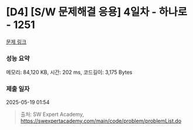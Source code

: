 # [D4] [S/W 문제해결 응용] 4일차 - 하나로 - 1251 

[문제 링크](https://swexpertacademy.com/main/code/problem/problemDetail.do?contestProbId=AV15StKqAQkCFAYD) 

### 성능 요약

메모리: 84,120 KB, 시간: 202 ms, 코드길이: 3,175 Bytes

### 제출 일자

2025-05-19 01:54



> 출처: SW Expert Academy, https://swexpertacademy.com/main/code/problem/problemList.do